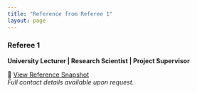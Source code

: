 ```yaml
---
title: "Reference from Referee 1"
layout: page
---
```


### Referee 1  
**University Lecturer | Research Scientist | Project Supervisor**

📄 [View Reference Snapshot](/assets/snapshot1.png)  
*Full contact details available upon request.*
